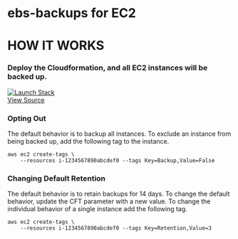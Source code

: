 # ebs-backups for EC2

# HOW IT WORKS  

### Deploy the Cloudformation, and all EC2 instances will be backed up.  

[![Launch Stack](https://cdn.rawgit.com/buildkite/cloudformation-launch-stack-button-svg/master/launch-stack.svg)](https://console.aws.amazon.com/cloudformation/home#/stacks/new?stackName=ebs-backups&templateURL=https://bryanlabs-public.s3.amazonaws.com/bryanlabs.net_files/blog/ebs-backups/ebs-backups.yml)  
[View Source](https://github.com/bryanlabs/ebs-backups/tree/master/ebs-backups.yml)

### Opting Out

The default behavior is to backup all instances. To exclude an instance from being backed up, add the following tag to the instance.

```shell
aws ec2 create-tags \
    --resources i-1234567890abcdef0 --tags Key=Backup,Value=False
```

### Changing Default Retention
The default behavior is to retain backups for 14 days. To change the default behavior, update the CFT parameter with a new value.
To change the individual behavior of a single instance add the following tag.

```shell
aws ec2 create-tags \
    --resources i-1234567890abcdef0 --tags Key=Retention,Value=3
```